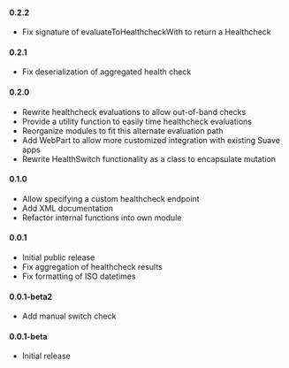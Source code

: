 #### 0.2.2
* Fix signature of evaluateToHealthcheckWith to return a Healthcheck

#### 0.2.1
* Fix deserialization of aggregated health check

#### 0.2.0
* Rewrite healthcheck evaluations to allow out-of-band checks
* Provide a utility function to easily time healthcheck evaluations
* Reorganize modules to fit this alternate evaluation path
* Add WebPart to allow more customized integration with existing Suave apps
* Rewrite HealthSwitch functionality as a class to encapsulate mutation

#### 0.1.0
* Allow specifying a custom healthcheck endpoint
* Add XML documentation
* Refactor internal functions into own module

#### 0.0.1
* Initial public release
* Fix aggregation of healthcheck results
* Fix formatting of ISO datetimes

#### 0.0.1-beta2
* Add manual switch check

#### 0.0.1-beta
* Initial release
